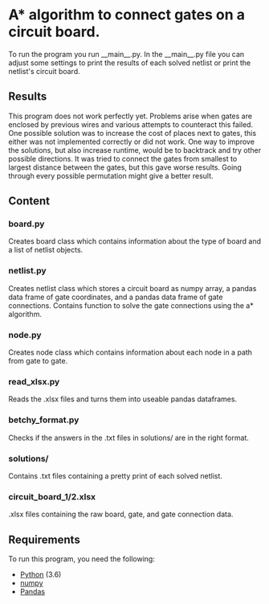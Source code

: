 # A* algorithm to connect gates on a circuit board.

To run the program you run \_\_main\_\_.py.
In the \_\_main\_\_.py file you can adjust some settings to print the results of each solved netlist or print the netlist's circuit board.

## Results
This program does not work perfectly yet. Problems arise when gates are enclosed by previous wires and various attempts to counteract this failed.
One possible solution was to increase the cost of places next to gates, this either was not implemented correctly or did not work.
One way to improve the solutions, but also increase runtime, would be to backtrack and try other possible directions.
It was tried to connect the gates from smallest to largest distance between the gates, but this gave worse results. Going through every possible permutation might give a better result.


## Content

### board.py
Creates board class which contains information about the type of board and a list of netlist objects.

### netlist.py
Creates netlist class which stores a circuit board as numpy array, a pandas data frame of gate coordinates, and a pandas data frame of gate connections.
Contains function to solve the gate connections using the a* algorithm.

### node.py
Creates node class which contains information about each node in a path from gate to gate.

### read_xlsx.py
Reads the .xlsx files and turns them into useable pandas dataframes.

### betchy_format.py
Checks if the answers in the .txt files in solutions/ are in the right format.

### solutions/
Contains .txt files containing a pretty print of each solved netlist.

### circuit_board_1/2.xlsx
.xlsx files containing the raw board, gate, and gate connection data.

## Requirements
To run this program, you need the following:

* [Python](https://www.python.org/downloads/) (3.6)
* [numpy](http://www.numpy.org/)
* [Pandas](https://pandas.pydata.org/)
